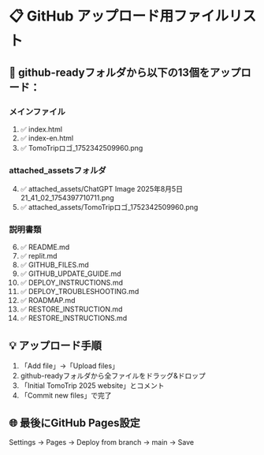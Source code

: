 # 📋 GitHub アップロード用ファイルリスト

## 🎯 github-readyフォルダから以下の13個をアップロード：

### **メインファイル**
1. ✅ index.html
2. ✅ index-en.html
3. ✅ TomoTripロゴ_1752342509960.png

### **attached_assetsフォルダ**
4. ✅ attached_assets/ChatGPT Image 2025年8月5日 21_41_02_1754397710711.png
5. ✅ attached_assets/TomoTripロゴ_1752342509960.png

### **説明書類**
6. ✅ README.md
7. ✅ replit.md
8. ✅ GITHUB_FILES.md
9. ✅ GITHUB_UPDATE_GUIDE.md
10. ✅ DEPLOY_INSTRUCTIONS.md
11. ✅ DEPLOY_TROUBLESHOOTING.md
12. ✅ ROADMAP.md
13. ✅ RESTORE_INSTRUCTION.md
14. ✅ RESTORE_INSTRUCTIONS.md

## 💡 アップロード手順
1. 「Add file」→「Upload files」
2. github-readyフォルダから全ファイルをドラッグ&ドロップ
3. 「Initial TomoTrip 2025 website」とコメント
4. 「Commit new files」で完了

## 🌐 最後にGitHub Pages設定
Settings → Pages → Deploy from branch → main → Save